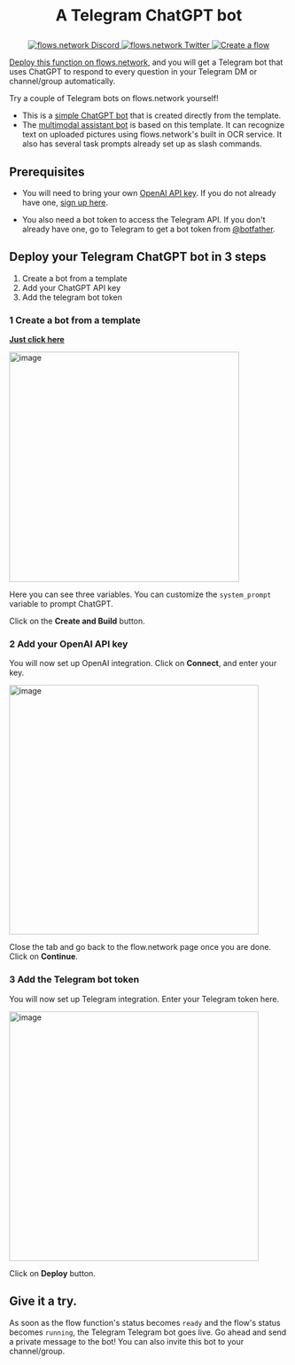 # <p align="center">A Telegram ChatGPT bot</p>
<p align="center">
  <a href="https://discord.gg/ccZn9ZMfFf">
    <img src="https://img.shields.io/badge/chat-Discord-7289DA?logo=discord" alt="flows.network Discord">
  </a>
  <a href="https://twitter.com/flows_network">
    <img src="https://img.shields.io/badge/Twitter-1DA1F2?logo=twitter&amp;logoColor=white" alt="flows.network Twitter">
  </a>
   <a href="https://flows.network/flow/createByTemplate/Telegram-ChatGPT">
    <img src="https://img.shields.io/website?up_message=deploy&url=https%3A%2F%2Fflows.network%2Fflow%2Fnew" alt="Create a flow">
  </a>
</p>

[Deploy this function on flows.network](https://flows.network/flow/createByTemplate/Telegram-ChatGPT), and you will get a Telegram bot that uses ChatGPT to respond to every question in your Telegram DM or channel/group automatically.

Try a couple of Telegram bots on flows.network yourself!

* This is a [simple ChatGPT bot](https://t.me/flows_network_gpt_bot) that is created directly from the template. 
* The [multimodal assistant bot](https://t.me/flows_english_assistant_bot) is based on this template. It can recognize text on uploaded pictures using flows.network's built in OCR service. It also has several task prompts already set up as slash commands. 


## Prerequisites

* You will need to bring your own [OpenAI API key](https://openai.com/blog/openai-api). If you do not already have one, [sign up here](https://platform.openai.com/signup).

* You also need a bot token to access the Telegram API. If you don't already have one, go to Telegram to get a bot token from [@botfather](https://telegram.me/BotFather).


## Deploy your Telegram ChatGPT bot in 3 steps

1. Create a bot from a template
2. Add your ChatGPT API key
3. Add the telegram bot token

### 1 Create a bot from a template


[**Just click here**](https://flows.network/flow/createByTemplate/Telegram-ChatGPT)

<img width="415" alt="image" src="https://github.com/flows-network/telegram-claude/assets/45785633/c91edcc2-207f-44d0-a545-9a61d0c6db2f">


Here you can see three variables. You can customize the `system_prompt` variable to prompt ChatGPT. 

Click on the **Create and Build** button.

### 2 Add your OpenAI API key

You will now set up OpenAI integration. Click on **Connect**, and enter your key.

[<img width="450" alt="image" src="https://user-images.githubusercontent.com/45785633/226564674-902933b5-8ff3-4724-93e3-2b2f67dc0b9a.png">](https://user-images.githubusercontent.com/45785633/226564674-902933b5-8ff3-4724-93e3-2b2f67dc0b9a.png)

Close the tab and go back to the flow.network page once you are done. Click on **Continue**.

### 3 Add the Telegram bot token

You will now set up Telegram integration. Enter your Telegram token here.

[<img width="450" alt="image" src="https://github.com/flows-network/telegram-claude/assets/45785633/805f78b0-ca9b-476d-8ec2-1e5763c0edf5">](https://github.com/flows-network/telegram-claude/assets/45785633/805f78b0-ca9b-476d-8ec2-1e5763c0edf5)

Click on **Deploy** button.

## Give it a try. 

As soon as the flow function's status becomes `ready` and the flow's status becomes `running`, the Telegram Telegram bot goes live. Go ahead and send a private message to the bot! You can also invite this bot to your channel/group.

